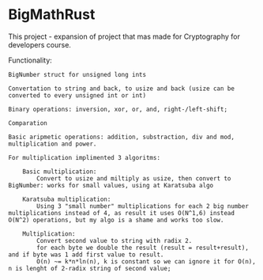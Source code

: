 # BigMathRust

This project - expansion of project that mas made for Cryptography for developers course.

Functionality:

    BigNumber struct for unsigned long ints

    Convertation to string and back, to usize and back (usize can be converted to every unsigned int or int)

    Binary operations: inversion, xor, or, and, right-/left-shift;

    Comparation

    Basic aripmetic operations: addition, substraction, div and mod, multiplication and power.

    For multiplication implimented 3 algoritms:

        Basic multiplication: 
            Convert to usize and miltiply as usize, then convert to BigNumber: works for small values, using at Karatsuba algo
        
        Karatsuba multiplication:
            Using 3 "small number" multiplications for each 2 big number multiplications instead of 4, as result it uses O(N^1,6) instead O(N^2) operations, but my algo is a shame and works too slow.

        Multiplication:
            Convert second value to string with radix 2.
            for each byte we double the result (result = result+result), and if byte was 1 add first value to result.
            O(n) ~= k*n*ln(n), k is constant so we can ignore it for O(n), n is lenght of 2-radix string of second value;

    
    
